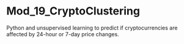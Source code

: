 # Mod_19_CryptoClustering
Python and unsupervised learning to predict if cryptocurrencies are affected by 24-hour or 7-day price changes.
